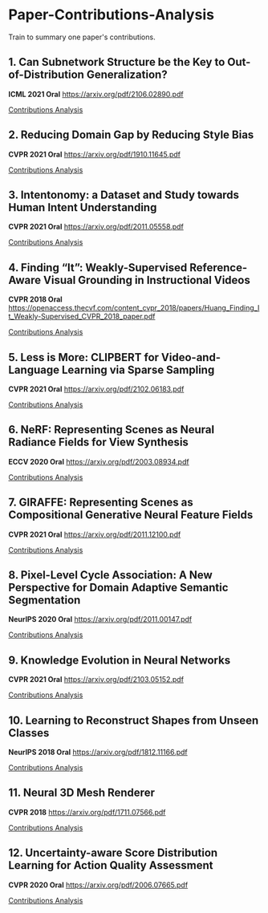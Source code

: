 # Paper-Contributions-Analysis
Train to summary one paper's contributions.

## 1. Can Subnetwork Structure be the Key to Out-of-Distribution Generalization?
**ICML 2021 Oral** <https://arxiv.org/pdf/2106.02890.pdf>

[Contributions Analysis](papers/Can_Subnetwork_Structure_be_the_Key_to_Out-of-Distribution_Generalization.md)

## 2. Reducing Domain Gap by Reducing Style Bias
**CVPR 2021 Oral** <https://arxiv.org/pdf/1910.11645.pdf>

[Contributions Analysis](papers/Reducing_Domain_Gap_by_Reducing_Style_Bias.md)

## 3. Intentonomy: a Dataset and Study towards Human Intent Understanding
**CVPR 2021 Oral** <https://arxiv.org/pdf/2011.05558.pdf>

[Contributions Analysis](papers/Intentonomy:_a_Dataset_and_Study_towards_Human_Intent_Understanding.md)

## 4. Finding “It”: Weakly-Supervised Reference-Aware Visual Grounding in Instructional Videos
**CVPR 2018 Oral** <https://openaccess.thecvf.com/content_cvpr_2018/papers/Huang_Finding_It_Weakly-Supervised_CVPR_2018_paper.pdf>

[Contributions Analysis](papers/Finding_It:_Weakly-Supervised_Reference-Aware_Visual_Grounding_in_Instructional_Videos.md)

## 5. Less is More: CLIPBERT for Video-and-Language Learning via Sparse Sampling
**CVPR 2021 Oral** <https://arxiv.org/pdf/2102.06183.pdf>

[Contributions Analysis](papers/Less_is_More:_CLIPBERT_for_Video-and-Language_Learning_via_Sparse_Sampling.md)

## 6. NeRF: Representing Scenes as Neural Radiance Fields for View Synthesis
**ECCV 2020 Oral** <https://arxiv.org/pdf/2003.08934.pdf>

[Contributions Analysis](papers/NeRF:_Representing_Scenes_as_Neural_Radiance_Fields_for_View_Synthesis.md)

## 7. GIRAFFE: Representing Scenes as Compositional Generative Neural Feature Fields
**CVPR 2021 Oral** <https://arxiv.org/pdf/2011.12100.pdf>

[Contributions Analysis](papers/GIRAFFE:_Representing_Scenes_as_Compositional_Generative_Neural_Feature_Fields.md)

## 8. Pixel-Level Cycle Association: A New Perspective for Domain Adaptive Semantic Segmentation
**NeurIPS 2020 Oral** <https://arxiv.org/pdf/2011.00147.pdf>

[Contributions Analysis](papers/Pixel-Level_Cycle_Association:_A_New_Perspective_for_Domain_Adaptive_Semantic_Segmentation.md)

## 9. Knowledge Evolution in Neural Networks
**CVPR 2021 Oral** <https://arxiv.org/pdf/2103.05152.pdf>

[Contributions Analysis](papers/Knowledge_Evolution_in_Neural_Networks.md)

## 10. Learning to Reconstruct Shapes from Unseen Classes
**NeurIPS 2018 Oral** <https://arxiv.org/pdf/1812.11166.pdf>

[Contributions Analysis](papers/Learning_to_Reconstruct_Shapes_from_Unseen_Classes.md)

## 11. Neural 3D Mesh Renderer
**CVPR 2018** <https://arxiv.org/pdf/1711.07566.pdf>

[Contributions Analysis](papers/Neural_3D_Mesh_Renderer.md)

## 12. Uncertainty-aware Score Distribution Learning for Action Quality Assessment
**CVPR 2020 Oral** <https://arxiv.org/pdf/2006.07665.pdf>

[Contributions Analysis](papers/Uncertainty-aware_Score_Distribution_Learning_for_Action_Quality_Assessment.md)